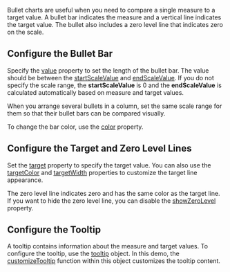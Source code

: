 Bullet charts are useful when you need to compare a single measure to a target value. A bullet bar indicates the measure and a vertical line indicates the target value. The bullet also includes a zero level line that indicates zero on the scale.

## Configure the Bullet Bar

Specify the [value](/Documentation/ApiReference/UI_Components/dxBullet/Configuration/#value) property to set the length of the bullet bar. The value should be between the [startScaleValue](/Documentation/ApiReference/UI_Components/dxBullet/Configuration/#startScaleValue) and [endScaleValue](/Documentation/ApiReference/UI_Components/dxBullet/Configuration/#endScaleValue). If you do not specify the scale range, the **startScaleValue** is 0 and the **endScaleValue** is calculated automatically based on measure and target values. 

When you arrange several bullets in a column, set the same scale range for them so that their bullet bars can be compared visually. 

To change the bar color, use the [color](/Documentation/ApiReference/UI_Components/dxBullet/Configuration/#color) property.

## Configure the Target and Zero Level Lines

Set the [target](/Documentation/ApiReference/UI_Components/dxBullet/Configuration/#target) property to specify the target value. You can also use the [targetColor](/Documentation/ApiReference/UI_Components/dxBullet/Configuration/#targetColor) and [targetWidth](/Documentation/ApiReference/UI_Components/dxBullet/Configuration/#targetWidth) properties to customize the target line appearance. 

The zero level line indicates zero and has the same color as the target line. If you want to hide the zero level line, you can disable the [showZeroLevel](/Documentation/ApiReference/UI_Components/dxBullet/Configuration/#showZeroLevel) property.

## Configure the Tooltip

A tooltip contains information about the measure and target values. To configure the tooltip, use the [tooltip](/Documentation/ApiReference/UI_Components/dxBullet/Configuration/tooltip/) object. In this demo, the [customizeTooltip](/Documentation/ApiReference/UI_Components/dxBullet/Configuration/tooltip/#customizeTooltip) function within this object customizes the tooltip content.
